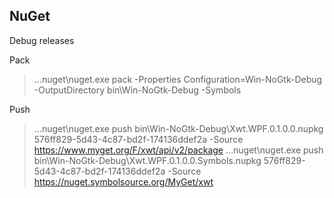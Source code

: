 NuGet
-----

Debug releases

Pack
> ..\.nuget\nuget.exe pack -Properties Configuration=Win-NoGtk-Debug -OutputDirectory bin\Win-NoGtk-Debug -Symbols

Push
> ..\.nuget\nuget.exe push bin\Win-NoGtk-Debug\Xwt.WPF.0.1.0.0.nupkg 576ff829-5d43-4c87-bd2f-174136ddef2a -Source https://www.myget.org/F/xwt/api/v2/package
> ..\.nuget\nuget.exe push bin\Win-NoGtk-Debug\Xwt.WPF.0.1.0.0.Symbols.nupkg 576ff829-5d43-4c87-bd2f-174136ddef2a -Source https://nuget.symbolsource.org/MyGet/xwt